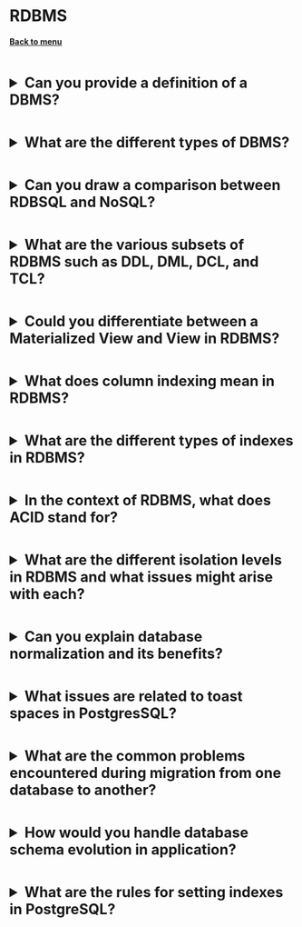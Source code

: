 <h1>RDBMS</h1> 
<h4> 

[Back to menu](../Menu.md)

</h4>

[//]: # (Can you provide a definition of a DBMS?)
<br>
<details>
    <summary style="font-size: 25px;">
        <b>
            Can you provide a definition of a DBMS?
        </b>
    </summary>
<br>

A Database Management System (DBMS) is software that interacts with end users,
applications, and the database itself to capture and analyze data.
A DBMS allows a user to interact with the database.

MsSQL Server is DBMS

There are several main functions of a DBMS:

- Data Storage and Independence
- Efficient Data Access
- Data Integrity and Security
- Data Administration
- Concurrent Access and Crash Recovery

</details>

[//]: # (What are the different types of DBMS?)
<br>
<details>
    <summary style="font-size: 25px;">
        <b>
            What are the different types of DBMS?
        </b>
    </summary>
<br>

**Relational (RDBSQL)** - supports SQL.
RDBMS does not support many-to-many relationships.
Defines database relationships as relations

**Non-relational (NoSQL)** - partially supports SQL (not all types)
Relations between objects are represented as non-relational,
it can be tables, a single document (json) or described by xml and so on

</details>

[//]: # (Can you draw a comparison between RDBSQL and NoSQL?)
<br>
<details>
    <summary style="font-size: 25px;">
        <b>
            Can you draw a comparison between RDBSQL and NoSQL?
        </b>
    </summary>
<br>

According to the CAP theorem, SQL is CA type,
so SQL is consistent (all clients have the same view of data)
and available (All clients can read and write) databases

noSQl is CP type, they are
consistent (all clients have the same view of data)
and Partition tolerant (Fail tolerant)

Main differences:
Data Structure: SQL table-based, NoSQL various of data structures
Scalability: SQL hard to scale horizontally, NoSQL designed for horizontal scaling
ACID Properties: SQL Full ACID, NoSQL non-full support

</details>

[//]: # (What are the various subsets of RDBMS 
         such as DDL, DML, DCL, and TCL?)
<br>
<details>
    <summary style="font-size: 25px;">
        <b>
            What are the various subsets of RDBMS 
            such as DDL, DML, DCL, and TCL?
        </b>
    </summary>
<br>

SQL (Structured Query Language) is divided into several subsets,
each is serving a different purpose:

1. DDL (Data Definition Language): This subset of SQL is used for
   defining and managing all the objects in an SQL database.
   It includes commands like CREATE, ALTER, DROP, TRUNCATE, COMMENT, and RENAME.

2. DML (Data Manipulation Language): This subset is used for
   managing data within schema objects.
   It includes commands like SELECT, INSERT, UPDATE, DELETE, and MERGE.

3. DCL (Data Control Language):
   This subset is used for controlling the permissions and access
   to the database.
   It includes commands like GRANT and REVOKE.

4. TCL (Transaction Control Language):
   This subset is used for managing different
   transactions occurring within a database.
   It includes commands like COMMIT, ROLLBACK, and SAVEPOINT.

</details>

[//]: # (Could you differentiate between a Materialized 
         View and View in RDBMS?)
<br>
<details>
    <summary style="font-size: 25px;">
        <b>
            Could you differentiate between a Materialized View 
            and View in RDBMS?
        </b>
    </summary>
<br>

**View** is a virtual table based on the result-set of an SQL statement.
Every time a view is queried, the database must run
the underlying query to produce the result set.

**if you need real-time data and are working with simple queries
or small datasets, a view can be a good choice.**

**Materialized View** is a physical copy,
snapshot or a representation of the base table.
Not need to run the underlying query every time the view is accessed.
You need to refresh the materialized view periodically to ensure
that the data is up-to-date.
Also, materialized views take up storage space.

**If you have complex queries or large datasets and need
to improve query performance, and can tolerate some data latency,
a materialized view can be a better choice.**

</details>

[//]: # (What does column indexing mean in RDBMS?)
<br>
<details>
    <summary style="font-size: 25px;">
        <b>
            What does column indexing mean in RDBMS?
        </b>
    </summary>
<br>

An index is a data structure
that improves the speed of data retrieval operations on a database table.

When you create an index on a column or set of columns,
the database creates a data structure that allows it to
find the data associated with a specific column value
(or set of values for multiple columns) more quickly.

This can significantly speed up queries that search or sort on these columns.

</details>

[//]: # (What are the different types of indexes in RDBMS?)
<br>
<details>
    <summary style="font-size: 25px;">
        <b>
            What are the different types of indexes in RDBMS?
        </b>
    </summary>
<br>

1. **B-Tree Indexes:**

* default key


* **Working:** When searching for a value, the index is traversed 
from the root node to the leaf node containing the desired key. 
This allows for efficient searching by eliminating the need 
to scan the entire table.


* **Best for:** Equality and range queries, sorting, and grouping.

2. **Hash Indexes:**

* **Working:** When searching for a value, the hash function is used 
to calculate the bucket location for the key. 
The index then directly accesses the corresponding bucket to retrieve 
the data pointer.


* **Best for:** Equality queries, where the exact value of a key is known.

3. **Bitmap Indexes:**

* **Working:** When searching for a value, 
the bitmap index is used to identify the rows that contain the desired value. 
This allows for efficient filtering of rows without accessing the actual data.


* **Best for:** Queries involving multiple equality conditions
on the same column.

4. **Full-Text Indexes:**

* **Structure:** A full-text index is used to store 
and search for words or phrases within text data. 
It typically uses inverted indexes, which map words 
to lists of document IDs where they appear.

5. **Spatial Indexes:**

* **Structure:** A spatial index is used to store and search for geometric data, 
such as points, lines, and polygons.
It typically uses R-tree or GiST structures to efficiently 
organize and search spatial data.


* **Working:** When searching for spatial data, the spatial 
index is used to identify the objects that intersect 
or are contained within the specified query region. 
This allows for efficient retrieval of relevant spatial data.


* **Best for:** Queries involving spatial relationships, 
such as finding points within a certain distance 
or polygons that intersect with each other.

6. **GIN (Generalized Inverted Index)** is a type of index in PostgreSQL 
designed for efficient full-text search and complex data types 
like arrays and JSON. 
It uses an inverted index structure, 
which maps words or values to lists of document IDs where they appear. 
This allows for fast retrieval of relevant data based on specific 
keywords or values.

</details>

[//]: # (In the context of RDBMS, what does ACID stand for?)
<br>
<details>
    <summary style="font-size: 25px;">
        <b>
            In the context of RDBMS, what does ACID stand for?
        </b>
    </summary>
<br>

ACID is an acronym in computer science that stands for Atomicity,
Consistency, Isolation, and Durability.
These are a set of properties that guarantee
that database transactions are processed reliably.

1. Atomicity: This property ensures that
   a transaction is treated as a single, indivisible unit,
   which either succeeds completely, or fails completely.
   If any part of the transaction fails,
   the entire transaction fails, and the database state is left unchanged.

2. Consistency: This property ensures that a transaction
   brings the database from one valid state to another.
   The database should satisfy a certain set of constraints,
   and any transaction carried out on the
   database should maintain these constraints.

3. Isolation: This property ensures that concurrent
   execution of transactions leaves the database in the same state
   that would have been obtained if the transactions were executed sequentially.

4. Durability: This property ensures that once
   a transaction has been committed,
   it will remain committed even in the case of a system failure.
   This is usually achieved by storing the transaction into
   a transaction log that can be reprocessed to recreate
   the system state right before any later failure.

</details>

[//]: # (What are the different isolation levels 
        in RDBMS and what issues might arise with each?)
<br>
<details>
    <summary style="font-size: 25px;">
        <b>
            What are the different isolation levels
            in RDBMS and what issues might arise with each?
        </b>
    </summary>
<br>

**Read Uncommitted:** This is the lowest level of isolation.
In this level, one transaction may read not yet
committed changes made by another transaction,
leading to `dirty reads`.
This can lead to inconsistencies in the database.

**Read Committed:** One transaction may not read changes
made by another transaction until the other transaction is committed.
However, it can lead to "non-repeatable reads",
where a single transaction reads the same row twice
but gets different data each time.

**Repeatable Read:**
Once a transaction reads a row, no other transactions can modify
it until the first transaction is finished.
However, it can lead to "phantom reads",
where a transaction re-executes a query and gets a different set of rows.

Serializable: This is the highest level of isolation.
It prevents dirty reads, non-repeatable reads, and phantom reads.
It achieves this by performing a full transaction lock,
so no other transactions can read, insert, update, or delete.

</details>

[//]: # (Can you explain database normalization and its benefits?)
<br>
<details>
    <summary style="font-size: 25px;">
        <b>
            Can you explain database normalization and its benefits?
        </b>
    </summary>
<br>

1. First Normal Form (1NF): Each table cell should contain a single value,
   and each record needs to be unique.

2. Second Normal Form (2NF):
   all non-key attributes should be fully functionally dependent
   on the primary key.

3. Third Normal Form (3NF): all non-key attributes should not depend
   on other non-key attributes.

4. Boyce-Codd Normal Form (BCNF): It is a stronger version of 3NF.
   for any dependency A → B, A should be a super key.
   It means that dependency should uniquely identify each record in the table.

5. Fourth Normal Form (4NF): it mandates that a table
   should not have multivalued dependencies.
   A multivalued dependency occurs in a database when the value of a column
   (or set of columns) depends on another column (or set of columns),
   but not on the whole key.

    ```
    If we have tables: 
    ID COURCE TEXTBOOK
    1  MATH   Algebra
    2  MATH   Geometria
    
    It need to be separeted to:
    ID COURCE - COURCE TEXTBOOK tables
    1  MATH     MATH   ALGEBRA
                MATH   GEOMETRIA
    ```

6. Fifth Normal Form (5NF): the candidate keys should imply every join dependency
   that if a table can be decomposed
   into multiple smaller tables and then joined back together
   without loss of data, then the columns used for the join
   should be a candidate key of the original table.

**Eliminates Redundant Data:** In normalization, data is stored only once,
reducing the duplication of data.
This not only saves storage space but also makes the database more efficient.

**Data Consistency:** Because data is not duplicated,
anomalies are avoided. Any additions, deletions,
or modifications to the data are carried out in one place only,
ensuring consistency.

**Database Structure Flexibility:** Normalized databases can easily be changed,
and they are more flexible for querying and reporting.

**Improved Database Performance:** Normalization simplifies indexes
and constraints, which leads to more efficient database performance.

**Easier to Maintain:** Normalized databases are generally
easier to maintain due to their simplified
structure and reduced data redundancy.

</details>

[//]: # (What issues are related to toast spaces in PostgreSQL?)
<br>
<details>
    <summary style="font-size: 25px;">
        <b>
            What issues are related to toast spaces in PostgresSQL?
        </b>
    </summary>
<br>

TOAST (The Oversize-Attribute Storage Technique) is a mechanism
in PostgresSQL that allows it to handle large data values.

When a row contains large data types such as TEXT or BYTEA
and the total row size exceeds a certain limit (around 8KB).

TOAST comes into action, and these large data fields
are compressed and/or broken up into smaller chunks
to be stored in a separate TOAST table.

Problems with TOAST space usage generally arise when
there is a large amount of TOAST data.
Too much TOAST data can lead to:

- longer backup times
- increased disk usage
- longer query times
- difficulties in managing the instance.

Mechanism of work:

- Large Data Arrives (around 8KB)
- TOAST Checks If Compression Is Needed to fit size of 8KB
- If compression doesn't bring, the data is divided into chunks.
  (about 2KB by default)
- Chunks Are Stored In TOAST Table: special table
  associated with the original table.
  Each chunk has a pointer that keeps track order of the chunks.
- Original Table Stores TOAST Value (TOAST ID and TOAST table)

</details>

[//]: # (What are the common problems encountered 
        during migration from one database to another?)
<br>
<details>
    <summary style="font-size: 25px;">
        <b>
            What are the common problems encountered 
            during migration from one database to another?
        </b>
    </summary>
<br>

- **Schema, Constraints and Data Type Incompatibilities:**
  Different databases may use different data types
  or maintain different constraints
- **Large Data Volume:** time-consuming
- **Data Consistency**
- **Code Conversion:** in case if back application has quite specific calls
- **Performance Issues:** unexpected performance degradation
- **Vendor Lock-in:** // **Training** // **Cost**

</details>

[//]: # (How would you handle database schema evolution in application?)
<br>
<details>
    <summary style="font-size: 25px;">
        <b>
            How would you handle database schema evolution in application?
        </b>
    </summary>
<br>

Database schema evolution in application can be effectively managed
using database migration tools such as Flyway or Liquibase.
These tools allow for version-controlled,
ordered changes to your database schema,
maintaining data integrity throughout the evolution process.

</details>

[//]: # (What are the rules for setting indexes in PostgreSQL?)
<br>
<details>
    <summary style="font-size: 25px;">
        <b>
            What are the rules for setting indexes in PostgreSQL?
        </b>
    </summary>
<br>

Rules for Setting Indexes in PostgreSQL:

**1. Choose the right columns:**

* **Uniqueness:** Indexes are most effective on columns with unique values 
or a high degree of uniqueness.
* **Selectivity:** Columns used in WHERE clauses or JOIN conditions 
are good candidates for indexing, as they help filter data efficiently.
* **Frequency of use:** Columns that are frequently queried 
are good candidates for indexing, as they can significantly speed up queries.
* Avoid indexing rarely used columns

**2. Consider data types:**

* Indexes work best on data types with fixed length and well-defined ordering, 
such as integers, dates, and strings.
* Indexes on variable-length data types like text or JSON can be less effective.

**3. Use B-tree indexes for most cases:**

* B-tree indexes are the most common and versatile type of index in PostgreSQL. 
They are efficient for both equality and range queries.

**4. Consider other index types for specific needs:**

* **Hash indexes:** Faster for equality queries but not for range queries.
* **GIN indexes:** Efficient for full-text search and complex data types 
like arrays and JSON.
* **GiST indexes:** Efficient for spatial data and geometric queries.

**5. Monitor index usage:**

* Use the `pg_stat_all_indexes` view to monitor index usage 
and identify unused or inefficient indexes.

**6. Consider partial indexes:**

* Partial indexes can be used to index only a subset of rows, 
reducing storage space and improving performance for specific queries.

</details>